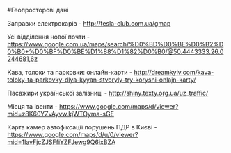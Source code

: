 #Геопросторові дані

Заправки електрокарів - http://tesla-club.com.ua/gmap

Усі відділення нової почти - https://www.google.com.ua/maps/search/%D0%BD%D0%BE%D0%B2%D0%B0+%D0%BF%D0%BE%D1%88%D1%82%D0%B0/@50.4443333,26.0244681,6z

Кава, толоки та парковки: онлайн-карти - http://dreamkyiv.com/kava-toloky-ta-parkovky-dlya-kyyan-stvoryly-try-korysni-onlajn-karty/

Пасажири української залізниці - http://shiny.texty.org.ua/uz_traffic/

Місця та івенти - https://www.google.com/maps/d/viewer?mid=z8K60YZvAyvw.kjWTOyma-sGE

Карта камер автофіксації порушень ПДР в Києві - https://www.google.com/maps/d/u/0/viewer?mid=1IavFjcZJSFfiYZFJewg9Q6ixBZA